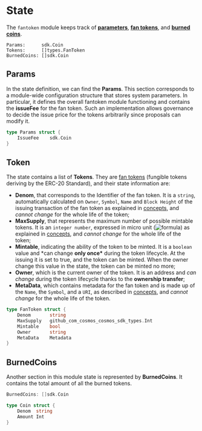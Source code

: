 <!--
order: 2
-->

# State

The `fantoken` module keeps track of [**parameters**](#Params), [**fan tokens**](#Token), and [**burned coins**](#BurnedCoins).

```
Params:      sdk.Coin
Tokens:      []types.FanToken
BurnedCoins: []sdk.Coin
```

## Params

In the state definition, we can find the **Params**. This section corresponds to a module-wide configuration structure that stores system parameters. In particular, it defines the overall fantoken module functioning and contains the **issueFee** for the fan token. Such an implementation allows governance to decide the issue price for the tokens arbitrarily since proposals can modify it.

```go
type Params struct {
	IssueFee	sdk.Coin
}
```

## Token

The state contains a list of **Tokens**. They are [fan tokens](01_concepts.md#Fan-token) (fungible tokens deriving by the ERC-20 Standard), and their state information are:

- **Denom**, that corresponds to the Identifier of the fan token. It is a `string`, automatically calculated on `Owner`, `Symbol`, `Name` and `Block Height` of the issuing transaction of the fan token as explained in [concepts](01_concepts.md#Fan-token), and _cannot change_ for the whole life of the token;
- **MaxSupply**, that represents the maximum number of possible mintable tokens. It is an `integer number`, expressed in micro unit (![formula](https://render.githubusercontent.com/render/math?math=\color{gray}\mu=10^{-6})) as explained in [concepts](01_concepts.md#Fan-token), and _cannot change_ for the whole life of the token;
- **Mintable**, indicating the ability of the token to be minted. It is a `boolean` value and \*can change **only once\*** during the token lifecycle. At the issuing it is set to true, and the token can be minted. When the owner change this value in the state, the token can be minted no more;
- **Owner**, which is the current owner of the token. It is an address and _can change_ during the token lifecycle thanks to the **ownership transfer**;
- **MetaData**, which contains metadata for the fan token and is made up of the `Name`, the `Symbol`, and a `URI`, as described in [concepts](01_concepts.md#Fan-token), and _cannot change_ for the whole life of the token.

```go
type FanToken struct {
	Denom		string
	MaxSupply	github_com_cosmos_cosmos_sdk_types.Int
	Mintable	bool
	Owner		string
	MetaData	Metadata
}
```

## BurnedCoins

Another section in this module state is represented by **BurnedCoins**. It contains the total amount of all the burned tokens.

```go
BurnedCoins: []sdk.Coin
```

```go
type Coin struct {
	Denom  string
	Amount Int
}
```
